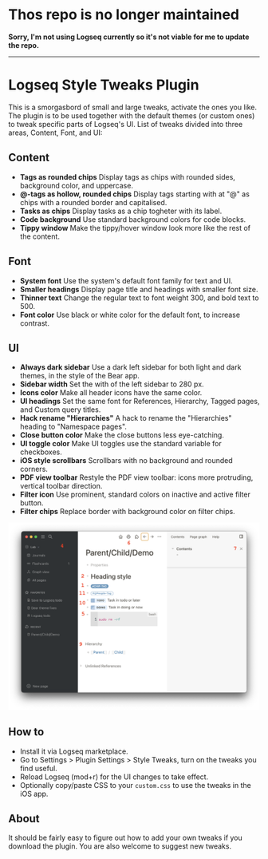 # Thos repo is no longer maintained 

**Sorry, I'm not using Logseq currently so it's not viable for me to update the repo.**

---

# Logseq Style Tweaks Plugin

This is a smorgasbord of small and large tweaks, activate the ones you like. The plugin is to be used together with the default themes (or custom ones) to tweak specific parts of Logseq's UI. List of tweaks divided into three areas, Content, Font, and UI:

## Content

- **Tags as rounded chips**
  Display tags as chips with rounded sides, background color, and uppercase.
- **@-tags as hollow, rounded chips**
  Display tags starting with at "@" as chips with a rounded border and capitalised.
- **Tasks as chips**
  Display tasks as a chip togheter with its label.
- **Code background**
  Use standard background colors for code blocks.
- **Tippy window**
  Make the tippy/hover window look more like the rest of the content.

## Font

- **System font**
  Use the system's default font family for text and UI.
- **Smaller headings**
  Display page title and headings with smaller font size.
- **Thinner text**
  Change the regular text to font weight 300, and bold text to 500.
- **Font color**
  Use black or white color for the default font, to increase contrast.

## UI

- **Always dark sidebar**
  Use a dark left sidebar for both light and dark themes, in the style of the Bear app.
- **Sidebar width**
  Set the with of the left sidebar to 280 px.
- **Icons color**
  Make all header icons have the same color.
- **UI headings**
  Set the same font for References, Hierarchy, Tagged pages, and Custom query titles.
- **Hack rename "Hierarchies"**
  A hack to rename the "Hierarchies" heading to "Namespace pages".
- **Close button color**
  Make the close buttons less eye-catching.
- **UI toggle color**
  Make UI toggles use the standard variable for checkboxes.
- **iOS style scrollbars**
  Scrollbars with no background and rounded corners.
- **PDF view toolbar**
  Restyle the PDF view toolbar: icons more protruding, vertical toolbar direction.
- **Filter icon**
  Use prominent, standard colors on inactive and active filter button.
- **Filter chips**
  Replace border with background color on filter chips.

![Demo image](./demo.png)

## How to

- Install it via Logseq marketplace.
- Go to Settings > Plugin Settings > Style Tweaks, turn on the tweaks you find useful.
- Reload Logseq (mod+r) for the UI changes to take effect.
- Optionally copy/paste CSS to your `custom.css` to use the tweaks in the iOS app.

## About

It should be fairly easy to figure out how to add your own tweaks if you download the plugin. You are also welcome to suggest new tweaks.
